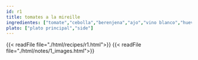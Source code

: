 ```yaml
---
id: r1
title: tomates a la mireille
ingredientes: ["tomate","cebolla","berenjena","ajo","vino blanco","huevo","perejil","queso","polvo de galletas","sal"]
plato: ["plato principal","side"]
---
```

{{< readFile file="./html/recipes/r1.html">}}
{{< readFile file="./html/notes/1_images.html">}}